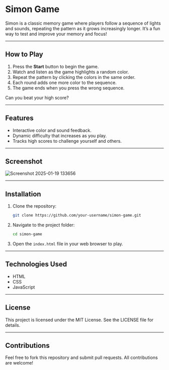 # Simon Game

Simon is a classic memory game where players follow a sequence of lights and sounds, repeating the pattern as it grows increasingly longer. It’s a fun way to test and improve your memory and focus!

---
 
## How to Play 
1. Press the **Start** button to begin the game.
2. Watch and listen as the game highlights a random color.
3. Repeat the pattern by clicking the colors in the same order. 
4. Each round adds one more color to the sequence. 
5. The game ends when you press the wrong sequence.

Can you beat your high score? 

---

## Features
- Interactive color and sound feedback.
- Dynamic difficulty that increases as you play.
- Tracks high scores to challenge yourself and others.

---

## Screenshot
![Screenshot 2025-01-19 133656](https://github.com/user-attachments/assets/f25a4f05-5059-41d9-8a45-ce5ba96443dc)


---

## Installation
1. Clone the repository:
   ```bash
   git clone https://github.com/your-username/simon-game.git
   ```
2. Navigate to the project folder:
   ```bash
   cd simon-game
   ```
3. Open the `index.html` file in your web browser to play.

---

## Technologies Used
- HTML
- CSS
- JavaScript

---

## License
This project is licensed under the MIT License. See the LICENSE file for details.

---

## Contributions
Feel free to fork this repository and submit pull requests. All contributions are welcome!

